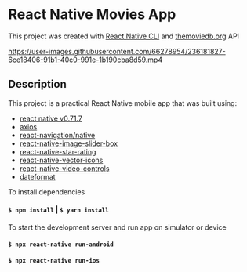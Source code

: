 # React Native Movies App

This project was created with [React Native CLI](https://reactnative.dev/) and [themoviedb.org](https://www.themoviedb.org/) API

https://user-images.githubusercontent.com/66278954/236181827-6ce18406-91b1-40c0-991e-1b190cba8d59.mp4

## Description
This project is a practical React Native mobile app that was built using:
 - [react native v0.71.7](https://reactnative.dev/)
 - [axios](https://www.npmjs.com/package/axios)
 - [react-navigation/native](https://reactnavigation.org/docs/getting-started/)
 - [react-native-image-slider-box](https://www.npmjs.com/package/react-native-image-slider-box)
 - [react-native-star-rating](https://www.npmjs.com/package/react-native-star-rating)
 - [react-native-vector-icons](https://github.com/oblador/react-native-vector-icons)
 - [react-native-video-controls](https://github.com/itsnubix/react-native-video-controls) 
 - [dateformat](https://www.npmjs.com/package/dateformat)

To install dependencies 
#### `$ npm install` | `$ yarn install`

To start the development server and run app on simulator or device
#### `$ npx react-native run-android`

#### `$ npx react-native run-ios`



